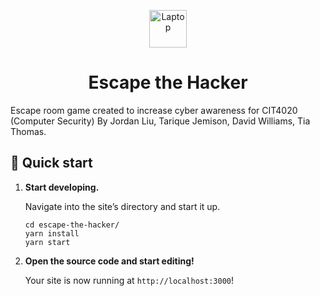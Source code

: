 <p align="center">
    <img alt="Laptop" src="https://emojipedia-us.s3.dualstack.us-west-1.amazonaws.com/thumbs/120/apple/237/personal-computer_1f4bb.png" width="60" />
</p>
<h1 align="center">
Escape the Hacker
</h1>

Escape room game created to increase cyber awareness for CIT4020 (Computer Security) By Jordan Liu, Tarique Jemison, David Williams, Tia Thomas.

## 🚀 Quick start

1.  **Start developing.**

    Navigate into the site’s directory and start it up.

    ```shell
    cd escape-the-hacker/
    yarn install
    yarn start
    ```

1.  **Open the source code and start editing!**

    Your site is now running at `http://localhost:3000`!
